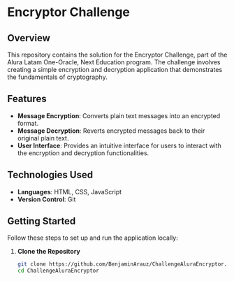 # Encryptor Challenge

## Overview

This repository contains the solution for the Encryptor Challenge, part of the Alura Latam One-Oracle, Next Education program. The challenge involves creating a simple encryption and decryption application that demonstrates the fundamentals of cryptography.

## Features

- **Message Encryption**: Converts plain text messages into an encrypted format.
- **Message Decryption**: Reverts encrypted messages back to their original plain text.
- **User Interface**: Provides an intuitive interface for users to interact with the encryption and decryption functionalities.

## Technologies Used

- **Languages**: HTML, CSS, JavaScript
- **Version Control**: Git

## Getting Started

Follow these steps to set up and run the application locally:

1. **Clone the Repository**
   ```bash
   git clone https://github.com/BenjaminArauz/ChallengeAluraEncryptor.git
   cd ChallengeAluraEncryptor